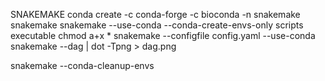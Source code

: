 SNAKEMAKE
conda create -c conda-forge -c bioconda -n snakemake snakemake
snakemake --use-conda --conda-create-envs-only
scripts executable
chmod a+x *
snakemake --configfile config.yaml --use-conda
snakemake --dag | dot -Tpng > dag.png


snakemake --conda-cleanup-envs
